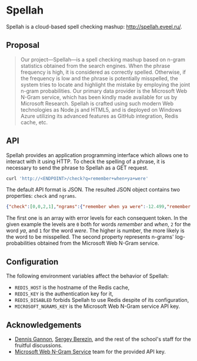 Spellah
=======

Spellah is a cloud-based spell checking mashup: <http://spellah.eveel.ru/>.

## Proposal

> Our project—Spellah—is a spell checking mashup based on n-gram statistics obtained from the search engines. When the phrase frequency is high, it is considered as correctly spelled. Otherwise, if the frequency is low and the phrase is potentially misspelled, the system tries to locate and highlight the mistake by employing the joint n-gram probabilities. Our primary data provider is the Microsoft Web N-Gram service, which has been kindly made available for us by Microsoft Research. Spellah is crafted using such modern Web technologies as Node.js and HTML5, and is deployed on Windows Azure utilizing its advanced features as GitHub integration, Redis cache, etc.

## API

Spellah provides an application programming interface which allows one to interact with it using HTTP. To check the spelling of a phrase, it is necessary to send the phrase to Spellah as a GET request.

```bash
curl 'http://<ENDPOINT>/check?q=remember+when+ya+were'
```

The default API format is JSON. The resulted JSON object contains two properties: `check` and `ngrams`.

```json
{"check":[0,0,2,1],"ngrams":{"remember when ya were":-12.499,"remember when ya":-9.831,"when ya were":-9.888,"remember when":-5.705,"when ya":-7.26,"ya were":-8.374,"remember":-3.896,"when":-3.004,"ya":-4.647,"were":-3.161}}
```

The first one is an array with error levels for each consequent token. In the given example the levels are `0` both for words *remember* and *when*, `2` for the word *ya*, and `1` for the word *were*. The higher is number, the more likely is the word to be misspelled. The second property represents n-grams' log-probabilities obtained from the Microsoft Web N-Gram service.

## Configuration

The following environment variables affect the behavior of Spellah:

* `REDIS_HOST` is the hostname of the Redis cache,
* `REDIS_KEY` is the authentication key for it,
* `REDIS_DISABLED` forbids Spellah to use Redis despite of its configuration,
* `MICROSOFT_NGRAMS_KEY` is the Microsoft Web N-Gram service API key.

## Acknowledgements

* [Dennis Gannon](http://research.microsoft.com/en-us/people/degannon/), [Sergey Berezin](http://cs.msu.ru/persons/238), and the rest of the school's staff for the fruitful discussions.
* [Microsoft Web N-Gram Service](http://weblm.research.microsoft.com) team for the provided API key.
